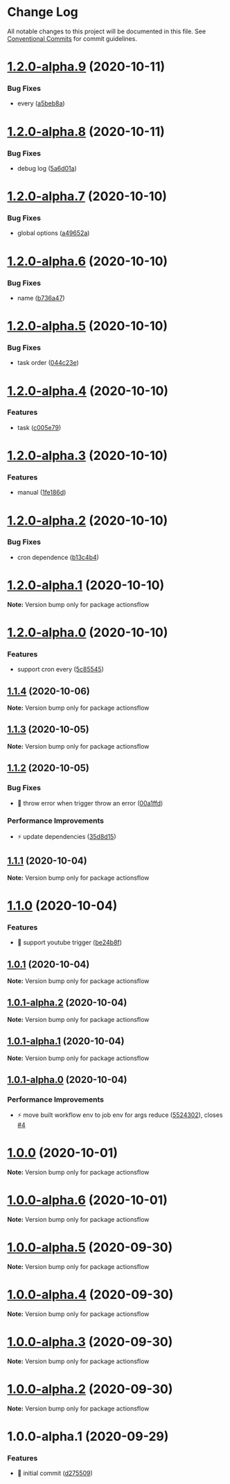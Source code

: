 # Change Log

All notable changes to this project will be documented in this file.
See [Conventional Commits](https://conventionalcommits.org) for commit guidelines.

# [1.2.0-alpha.9](https://github.com/actionsflow/actionsflow/compare/actionsflow@1.2.0-alpha.8...actionsflow@1.2.0-alpha.9) (2020-10-11)


### Bug Fixes

* every ([a5beb8a](https://github.com/actionsflow/actionsflow/commit/a5beb8a29b62e3945e03be45e0110151a7191a8e))





# [1.2.0-alpha.8](https://github.com/actionsflow/actionsflow/compare/actionsflow@1.2.0-alpha.7...actionsflow@1.2.0-alpha.8) (2020-10-11)


### Bug Fixes

* debug log ([5a6d01a](https://github.com/actionsflow/actionsflow/commit/5a6d01a3db647662fd31c0cd9f99c1da4e0a74b1))





# [1.2.0-alpha.7](https://github.com/actionsflow/actionsflow/compare/actionsflow@1.2.0-alpha.6...actionsflow@1.2.0-alpha.7) (2020-10-10)


### Bug Fixes

* global options ([a49652a](https://github.com/actionsflow/actionsflow/commit/a49652a3210f4901b06e1449c9859007cdecb6b5))





# [1.2.0-alpha.6](https://github.com/actionsflow/actionsflow/compare/actionsflow@1.2.0-alpha.5...actionsflow@1.2.0-alpha.6) (2020-10-10)


### Bug Fixes

* name ([b736a47](https://github.com/actionsflow/actionsflow/commit/b736a479c3fdb088210adfc3a078f50ecde116c6))





# [1.2.0-alpha.5](https://github.com/actionsflow/actionsflow/compare/actionsflow@1.2.0-alpha.4...actionsflow@1.2.0-alpha.5) (2020-10-10)


### Bug Fixes

* task order ([044c23e](https://github.com/actionsflow/actionsflow/commit/044c23e00afff6dc5e85b4bfa93c15a2773a5f65))





# [1.2.0-alpha.4](https://github.com/actionsflow/actionsflow/compare/actionsflow@1.2.0-alpha.3...actionsflow@1.2.0-alpha.4) (2020-10-10)


### Features

* task ([c005e79](https://github.com/actionsflow/actionsflow/commit/c005e79fa54fa0e2d275d391578a7a9ff9e6358a))





# [1.2.0-alpha.3](https://github.com/actionsflow/actionsflow/compare/actionsflow@1.2.0-alpha.2...actionsflow@1.2.0-alpha.3) (2020-10-10)


### Features

* manual ([1fe186d](https://github.com/actionsflow/actionsflow/commit/1fe186dcce7c284808c81225c730445024dbe2d7))





# [1.2.0-alpha.2](https://github.com/actionsflow/actionsflow/compare/actionsflow@1.2.0-alpha.1...actionsflow@1.2.0-alpha.2) (2020-10-10)


### Bug Fixes

* cron dependence ([b13c4b4](https://github.com/actionsflow/actionsflow/commit/b13c4b41b4c7823ede1af76ec3c73630161ba13a))





# [1.2.0-alpha.1](https://github.com/actionsflow/actionsflow/compare/actionsflow@1.2.0-alpha.0...actionsflow@1.2.0-alpha.1) (2020-10-10)

**Note:** Version bump only for package actionsflow





# [1.2.0-alpha.0](https://github.com/actionsflow/actionsflow/compare/actionsflow@1.1.4...actionsflow@1.2.0-alpha.0) (2020-10-10)


### Features

* support cron every ([5c85545](https://github.com/actionsflow/actionsflow/commit/5c85545c4ed86d0722cad3e6645dd667442257a1))





## [1.1.4](https://github.com/actionsflow/actionsflow/compare/actionsflow@1.1.3...actionsflow@1.1.4) (2020-10-06)

**Note:** Version bump only for package actionsflow





## [1.1.3](https://github.com/actionsflow/actionsflow/compare/actionsflow@1.1.2...actionsflow@1.1.3) (2020-10-05)

**Note:** Version bump only for package actionsflow





## [1.1.2](https://github.com/actionsflow/actionsflow/compare/actionsflow@1.1.1...actionsflow@1.1.2) (2020-10-05)


### Bug Fixes

* 🐛 throw error when trigger throw an error ([00a1ffd](https://github.com/actionsflow/actionsflow/commit/00a1ffd31ff7937a9b470a4e822852c2a440c5cc))


### Performance Improvements

* ⚡️ update dependencies ([35d8d15](https://github.com/actionsflow/actionsflow/commit/35d8d15d049f9b8109186449c3405a7c891d1bab))





## [1.1.1](https://github.com/actionsflow/actionsflow/compare/actionsflow@1.1.0...actionsflow@1.1.1) (2020-10-04)

**Note:** Version bump only for package actionsflow





# [1.1.0](https://github.com/actionsflow/actionsflow/compare/actionsflow@1.0.1...actionsflow@1.1.0) (2020-10-04)


### Features

* 🎸 support youtube trigger ([be24b8f](https://github.com/actionsflow/actionsflow/commit/be24b8f4aaf9b5570b84075c8656d30791a2f6fd))





## [1.0.1](https://github.com/actionsflow/actionsflow/compare/actionsflow@1.0.1-alpha.2...actionsflow@1.0.1) (2020-10-04)

**Note:** Version bump only for package actionsflow





## [1.0.1-alpha.2](https://github.com/actionsflow/actionsflow/compare/actionsflow@1.0.1-alpha.1...actionsflow@1.0.1-alpha.2) (2020-10-04)

**Note:** Version bump only for package actionsflow





## [1.0.1-alpha.1](https://github.com/actionsflow/actionsflow/compare/actionsflow@1.0.1-alpha.0...actionsflow@1.0.1-alpha.1) (2020-10-04)

**Note:** Version bump only for package actionsflow





## [1.0.1-alpha.0](https://github.com/actionsflow/actionsflow/compare/actionsflow@1.0.0...actionsflow@1.0.1-alpha.0) (2020-10-04)


### Performance Improvements

* ⚡️ move built workflow env to job env for args reduce ([5524302](https://github.com/actionsflow/actionsflow/commit/55243024add71f9d01db99a2e44095ee517fc2fb)), closes [#4](https://github.com/actionsflow/actionsflow/issues/4)





# [1.0.0](https://github.com/actionsflow/actionsflow/compare/actionsflow@1.0.0-alpha.6...actionsflow@1.0.0) (2020-10-01)

**Note:** Version bump only for package actionsflow





# [1.0.0-alpha.6](https://github.com/actionsflow/actionsflow/compare/actionsflow@1.0.0-alpha.5...actionsflow@1.0.0-alpha.6) (2020-10-01)

**Note:** Version bump only for package actionsflow





# [1.0.0-alpha.5](https://github.com/actionsflow/actionsflow/compare/actionsflow@1.0.0-alpha.4...actionsflow@1.0.0-alpha.5) (2020-09-30)

**Note:** Version bump only for package actionsflow





# [1.0.0-alpha.4](https://github.com/actionsflow/actionsflow/compare/actionsflow@1.0.0-alpha.3...actionsflow@1.0.0-alpha.4) (2020-09-30)

**Note:** Version bump only for package actionsflow





# [1.0.0-alpha.3](https://github.com/actionsflow/actionsflow/compare/actionsflow@1.0.0-alpha.2...actionsflow@1.0.0-alpha.3) (2020-09-30)

**Note:** Version bump only for package actionsflow





# [1.0.0-alpha.2](https://github.com/actionsflow/actionsflow/compare/actionsflow@1.0.0-alpha.1...actionsflow@1.0.0-alpha.2) (2020-09-30)

**Note:** Version bump only for package actionsflow





# 1.0.0-alpha.1 (2020-09-29)


### Features

* 🎸 initial commit ([d275509](https://github.com/actionsflow/actionsflow/commit/d2755093e6a0d80d7352f635d147424e4e0747bd))
